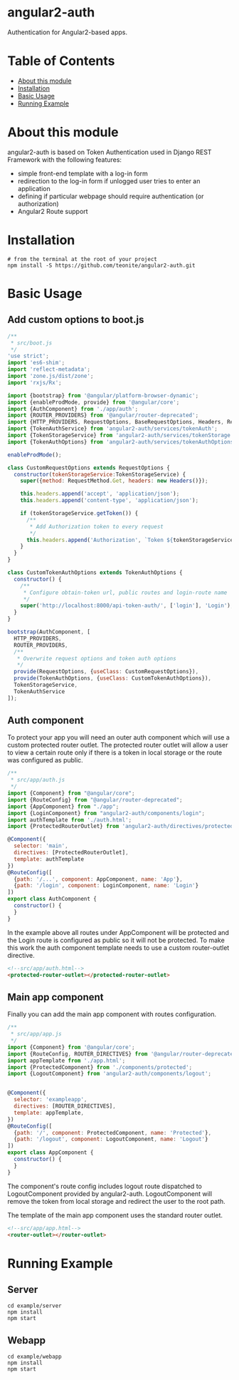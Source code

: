 # angular2-auth

Authentication for Angular2-based apps.

# Table of Contents

* [About this module](#about-this-module)
* [Installation](#installation)
* [Basic Usage](#basic-usage)
* [Running Example](#running-example)

# About this module

angular2-auth is based on Token Authentication used in Django REST Framework with the following features:

* simple front-end template with a log-in form
* redirection to the log-in form if unlogged user tries to enter an application
* defining if particular webpage should require authentication (or authorization)
* Angular2 Route support

# Installation

```shell
# from the terminal at the root of your project
npm install -S https://github.com/teonite/angular2-auth.git
```

# Basic Usage
## Add custom options to boot.js

```javascript
/**
 * src/boot.js
 */
'use strict';
import 'es6-shim';
import 'reflect-metadata';
import 'zone.js/dist/zone';
import 'rxjs/Rx';

import {bootstrap} from '@angular/platform-browser-dynamic';
import {enableProdMode, provide} from '@angular/core';
import {AuthComponent} from './app/auth';
import {ROUTER_PROVIDERS} from '@angular/router-deprecated';
import {HTTP_PROVIDERS, RequestOptions, BaseRequestOptions, Headers, RequestMethod} from '@angular/http';
import {TokenAuthService} from 'angular2-auth/services/tokenAuth';
import {TokenStorageService} from 'angular2-auth/services/tokenStorage';
import {TokenAuthOptions} from 'angular2-auth/services/tokenAuthOptions';

enableProdMode();

class CustomRequestOptions extends RequestOptions {
  constructor(tokenStorageService:TokenStorageService) {
    super({method: RequestMethod.Get, headers: new Headers()});

    this.headers.append('accept', 'application/json');
    this.headers.append('content-type', 'application/json');

    if (tokenStorageService.getToken()) {
      /**
       * Add Authorization token to every request
       */
      this.headers.append('Authorization', `Token ${tokenStorageService.getToken()}`);
    }
  }
}

class CustomTokenAuthOptions extends TokenAuthOptions {
  constructor() {
    /**
     * Configure obtain-token url, public routes and login-route name
     */
    super('http://localhost:8000/api-token-auth/', ['login'], 'Login');
  }
}

bootstrap(AuthComponent, [
  HTTP_PROVIDERS,
  ROUTER_PROVIDERS,
  /**
   * Overwrite request options and token auth options
   */
  provide(RequestOptions, {useClass: CustomRequestOptions}),
  provide(TokenAuthOptions, {useClass: CustomTokenAuthOptions}),
  TokenStorageService,
  TokenAuthService
]);
```

## Auth component

To protect your app you will need an outer auth component which will use a custom protected router outlet. 
The protected router outlet will allow a user to view a certain route only if there is a token in local storage or the route was configured as public.

```javascript
/**
 * src/app/auth.js
 */
import {Component} from "@angular/core";
import {RouteConfig} from "@angular/router-deprecated";
import {AppComponent} from "./app";
import {LoginComponent} from "angular2-auth/components/login";
import authTemplate from './auth.html';
import {ProtectedRouterOutlet} from 'angular2-auth/directives/protectedRouterOutlet';

@Component({
  selector: 'main',
  directives: [ProtectedRouterOutlet],
  template: authTemplate
})
@RouteConfig([
  {path: '/...', component: AppComponent, name: 'App'},
  {path: '/login', component: LoginComponent, name: 'Login'}
])
export class AuthComponent {
  constructor() {
  }
}
```

In the example above all routes under AppComponent will be protected and the Login route is configured as public so it will not be protected.
To make this work the auth component template needs to use a custom router-outlet directive.

```html
<!--src/app/auth.html-->
<protected-router-outlet></protected-router-outlet>
```

## Main app component

Finally you can add the main app component with routes configuration.

```javascript
/**
 * src/app/app.js
 */
import {Component} from '@angular/core';
import {RouteConfig, ROUTER_DIRECTIVES} from '@angular/router-deprecated';
import appTemplate from './app.html';
import {ProtectedComponent} from './components/protected';
import {LogoutComponent} from 'angular2-auth/components/logout';


@Component({
  selector: 'exampleapp',
  directives: [ROUTER_DIRECTIVES],
  template: appTemplate,
})
@RouteConfig([
  {path: '/', component: ProtectedComponent, name: 'Protected'},
  {path: '/logout', component: LogoutComponent, name: 'Logout'}
])
export class AppComponent {
  constructor() {
  }
}
```

The component's route config includes logout route dispatched to LogoutComponent provided by angular2-auth.
LogoutComponent will remove the token from local storage and redirect the user to the root path. 

The template of the main app component uses the standard router outlet.

```html
<!--src/app/app.html-->
<router-outlet></router-outlet>
```

# Running Example

## Server
```shell
cd example/server
npm install
npm start
```

## Webapp
```shell
cd example/webapp
npm install
npm start
```
